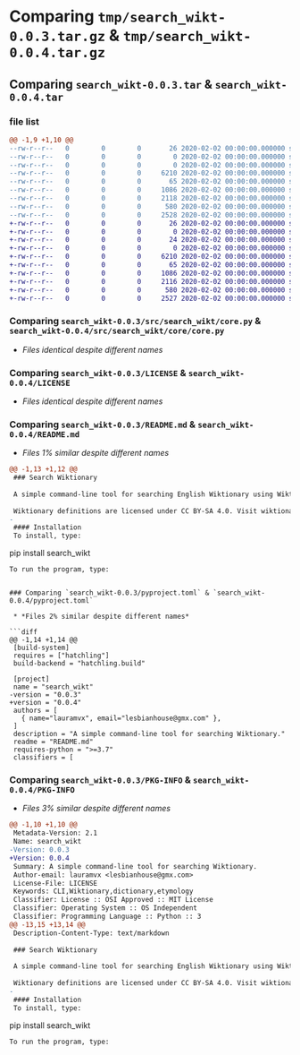 # Comparing `tmp/search_wikt-0.0.3.tar.gz` & `tmp/search_wikt-0.0.4.tar.gz`

## Comparing `search_wikt-0.0.3.tar` & `search_wikt-0.0.4.tar`

### file list

```diff
@@ -1,9 +1,10 @@
--rw-r--r--   0        0        0       26 2020-02-02 00:00:00.000000 search_wikt-0.0.3/requirements.txt
--rw-r--r--   0        0        0        0 2020-02-02 00:00:00.000000 search_wikt-0.0.3/src/search_wikt/__init__.py
--rw-r--r--   0        0        0        0 2020-02-02 00:00:00.000000 search_wikt-0.0.3/src/search_wikt/__main__.py
--rw-r--r--   0        0        0     6210 2020-02-02 00:00:00.000000 search_wikt-0.0.3/src/search_wikt/core.py
--rw-r--r--   0        0        0       65 2020-02-02 00:00:00.000000 search_wikt-0.0.3/.gitignore
--rw-r--r--   0        0        0     1086 2020-02-02 00:00:00.000000 search_wikt-0.0.3/LICENSE
--rw-r--r--   0        0        0     2118 2020-02-02 00:00:00.000000 search_wikt-0.0.3/README.md
--rw-r--r--   0        0        0      580 2020-02-02 00:00:00.000000 search_wikt-0.0.3/pyproject.toml
--rw-r--r--   0        0        0     2528 2020-02-02 00:00:00.000000 search_wikt-0.0.3/PKG-INFO
+-rw-r--r--   0        0        0       26 2020-02-02 00:00:00.000000 search_wikt-0.0.4/requirements.txt
+-rw-r--r--   0        0        0        0 2020-02-02 00:00:00.000000 search_wikt-0.0.4/src/search_wikt/__init__.py
+-rw-r--r--   0        0        0       24 2020-02-02 00:00:00.000000 search_wikt-0.0.4/src/search_wikt/__main__.py
+-rw-r--r--   0        0        0        0 2020-02-02 00:00:00.000000 search_wikt-0.0.4/src/search_wikt/core/__init__.py
+-rw-r--r--   0        0        0     6210 2020-02-02 00:00:00.000000 search_wikt-0.0.4/src/search_wikt/core/core.py
+-rw-r--r--   0        0        0       65 2020-02-02 00:00:00.000000 search_wikt-0.0.4/.gitignore
+-rw-r--r--   0        0        0     1086 2020-02-02 00:00:00.000000 search_wikt-0.0.4/LICENSE
+-rw-r--r--   0        0        0     2116 2020-02-02 00:00:00.000000 search_wikt-0.0.4/README.md
+-rw-r--r--   0        0        0      580 2020-02-02 00:00:00.000000 search_wikt-0.0.4/pyproject.toml
+-rw-r--r--   0        0        0     2527 2020-02-02 00:00:00.000000 search_wikt-0.0.4/PKG-INFO
```

### Comparing `search_wikt-0.0.3/src/search_wikt/core.py` & `search_wikt-0.0.4/src/search_wikt/core/core.py`

 * *Files identical despite different names*

### Comparing `search_wikt-0.0.3/LICENSE` & `search_wikt-0.0.4/LICENSE`

 * *Files identical despite different names*

### Comparing `search_wikt-0.0.3/README.md` & `search_wikt-0.0.4/README.md`

 * *Files 1% similar despite different names*

```diff
@@ -1,13 +1,12 @@
 ### Search Wiktionary
 
 A simple command-line tool for searching English Wiktionary using Wiktionary Parser ([click](https://github.com/Suyash458/WiktionaryParser)).
 
 Wiktionary definitions are licensed under CC BY-SA 4.0. Visit wiktionary at wiktionary.org ([click](wiktionary.org)).
-
 #### Installation
 To install, type:
 ```
 pip install search_wikt
 ```
 To run the program, type:
 ```
```

### Comparing `search_wikt-0.0.3/pyproject.toml` & `search_wikt-0.0.4/pyproject.toml`

 * *Files 2% similar despite different names*

```diff
@@ -1,14 +1,14 @@
 [build-system]
 requires = ["hatchling"]
 build-backend = "hatchling.build"
 
 [project]
 name = "search_wikt"
-version = "0.0.3"
+version = "0.0.4"
 authors = [
   { name="lauramvx", email="lesbianhouse@gmx.com" },
 ]
 description = "A simple command-line tool for searching Wiktionary."
 readme = "README.md"
 requires-python = ">=3.7"
 classifiers = [
```

### Comparing `search_wikt-0.0.3/PKG-INFO` & `search_wikt-0.0.4/PKG-INFO`

 * *Files 3% similar despite different names*

```diff
@@ -1,10 +1,10 @@
 Metadata-Version: 2.1
 Name: search_wikt
-Version: 0.0.3
+Version: 0.0.4
 Summary: A simple command-line tool for searching Wiktionary.
 Author-email: lauramvx <lesbianhouse@gmx.com>
 License-File: LICENSE
 Keywords: CLI,Wiktionary,dictionary,etymology
 Classifier: License :: OSI Approved :: MIT License
 Classifier: Operating System :: OS Independent
 Classifier: Programming Language :: Python :: 3
@@ -13,15 +13,14 @@
 Description-Content-Type: text/markdown
 
 ### Search Wiktionary
 
 A simple command-line tool for searching English Wiktionary using Wiktionary Parser ([click](https://github.com/Suyash458/WiktionaryParser)).
 
 Wiktionary definitions are licensed under CC BY-SA 4.0. Visit wiktionary at wiktionary.org ([click](wiktionary.org)).
-
 #### Installation
 To install, type:
 ```
 pip install search_wikt
 ```
 To run the program, type:
 ```
```

